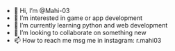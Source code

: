 - 👋 Hi, I’m @Mahi-03
- 👀 I’m interested in game or app development
- 🌱 I’m currently learning python and web development
- 💞️ I’m looking to collaborate on something new
- 📫 How to reach me msg me in instagram: r.mahi03

<!---
Mahi-03/Mahi-03 is a ✨ special ✨ repository because its `README.md` (this file) appears on your GitHub profile.
You can click the Preview link to take a look at your changes.
--->
